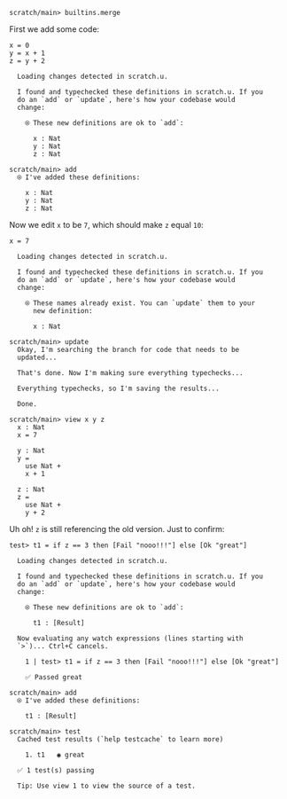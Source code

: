 ``` ucm :hide
scratch/main> builtins.merge
```

First we add some code:

``` unison
x = 0
y = x + 1
z = y + 2
```

``` ucm :added-by-ucm
  Loading changes detected in scratch.u.

  I found and typechecked these definitions in scratch.u. If you
  do an `add` or `update`, here's how your codebase would
  change:
  
    ⍟ These new definitions are ok to `add`:
    
      x : Nat
      y : Nat
      z : Nat

```

``` ucm
scratch/main> add
  ⍟ I've added these definitions:
  
    x : Nat
    y : Nat
    z : Nat

```

Now we edit `x` to be `7`, which should make `z` equal `10`:

``` unison
x = 7
```

``` ucm :added-by-ucm
  Loading changes detected in scratch.u.

  I found and typechecked these definitions in scratch.u. If you
  do an `add` or `update`, here's how your codebase would
  change:
  
    ⍟ These names already exist. You can `update` them to your
      new definition:
    
      x : Nat

```

``` ucm
scratch/main> update
  Okay, I'm searching the branch for code that needs to be
  updated...

  That's done. Now I'm making sure everything typechecks...

  Everything typechecks, so I'm saving the results...

  Done.

scratch/main> view x y z
  x : Nat
  x = 7
  
  y : Nat
  y =
    use Nat +
    x + 1
  
  z : Nat
  z =
    use Nat +
    y + 2

```

Uh oh\! `z` is still referencing the old version. Just to confirm:

``` unison
test> t1 = if z == 3 then [Fail "nooo!!!"] else [Ok "great"]
```

``` ucm :added-by-ucm
  Loading changes detected in scratch.u.

  I found and typechecked these definitions in scratch.u. If you
  do an `add` or `update`, here's how your codebase would
  change:
  
    ⍟ These new definitions are ok to `add`:
    
      t1 : [Result]
  
  Now evaluating any watch expressions (lines starting with
  `>`)... Ctrl+C cancels.

    1 | test> t1 = if z == 3 then [Fail "nooo!!!"] else [Ok "great"]
    
    ✅ Passed great

```

``` ucm
scratch/main> add
  ⍟ I've added these definitions:
  
    t1 : [Result]

scratch/main> test
  Cached test results (`help testcache` to learn more)
  
    1. t1   ◉ great
  
  ✅ 1 test(s) passing
  
  Tip: Use view 1 to view the source of a test.

```
